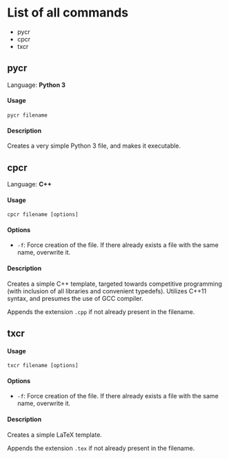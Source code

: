 # List of all commands

- pycr
- cpcr
- txcr

## pycr

Language: **Python 3**

#### Usage

    pycr filename

#### Description

Creates a very simple Python 3 file, and makes it executable.

## cpcr

Language: **C++**

#### Usage

    cpcr filename [options]

#### Options

- `-f`: Force creation of the file. If there already exists a file with the same name, overwrite it.

#### Description

Creates a simple C++ template, targeted towards competitive programming (with inclusion of all libraries and convenient typedefs). Utilizes C++11 syntax, and presumes the use of GCC compiler.

Appends the extension `.cpp` if not already present in the filename.

## txcr

#### Usage
    
    txcr filename [options]

#### Options

- `-f`: Force creation of the file. If there already exists a file with the same name, overwrite it.

#### Description

Creates a simple LaTeX template.

Appends the extension `.tex` if not already present in the filename.
